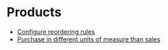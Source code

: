 # Products

  * [Configure reordering rules](products/reordering.html)
  * [Purchase in different units of measure than sales](products/uom.html)

